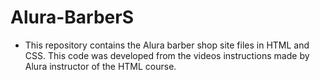 # Alura-BarberS

* This repository contains the Alura barber shop site files in HTML and CSS. This code was developed from the videos instructions made by Alura instructor of the HTML course.
